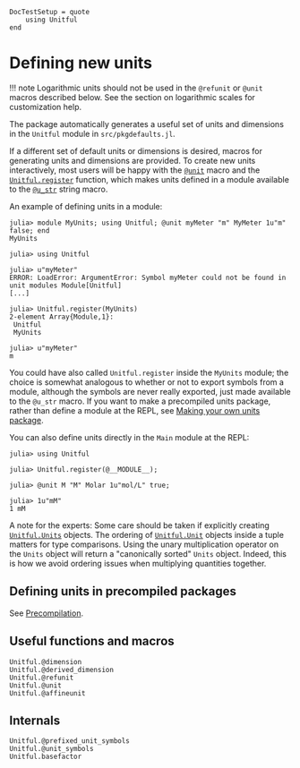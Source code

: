 ```@meta
DocTestSetup = quote
    using Unitful
end
```
# Defining new units

!!! note
    Logarithmic units should not be used in the `@refunit` or `@unit` macros described below.
    See the section on logarithmic scales for customization help.

The package automatically generates a useful set of units and dimensions in the
`Unitful` module in `src/pkgdefaults.jl`.

If a different set of default units or dimensions is desired, macros for
generating units and dimensions are provided. To create new units
interactively, most users will be happy with the [`@unit`](@ref) macro
and the [`Unitful.register`](@ref) function, which makes units defined in a module
available to the [`@u_str`](@ref) string macro.

An example of defining units in a module:

```jldoctest
julia> module MyUnits; using Unitful; @unit myMeter "m" MyMeter 1u"m" false; end
MyUnits

julia> using Unitful

julia> u"myMeter"
ERROR: LoadError: ArgumentError: Symbol myMeter could not be found in unit modules Module[Unitful]
[...]

julia> Unitful.register(MyUnits)
2-element Array{Module,1}:
 Unitful
 MyUnits

julia> u"myMeter"
m
```

You could have also called `Unitful.register` inside the `MyUnits` module; the choice is
somewhat analogous to whether or not to export symbols from a module, although the symbols
are never really exported, just made available to the `@u_str` macro. If you want to make a
precompiled units package, rather than define a module at the REPL,
see [Making your own units package](@ref).

You can also define units directly in the `Main` module at the REPL:

```jldoctest
julia> using Unitful

julia> Unitful.register(@__MODULE__);

julia> @unit M "M" Molar 1u"mol/L" true;

julia> 1u"mM"
1 mM
```

A note for the experts: Some care should be taken if explicitly creating
[`Unitful.Units`](@ref) objects. The ordering of [`Unitful.Unit`](@ref) objects
inside a tuple matters for type comparisons. Using the unary multiplication
operator on the `Units` object will return a "canonically sorted" `Units` object.
Indeed, this is how we avoid ordering issues when multiplying quantities together.

## Defining units in precompiled packages

See [Precompilation](@ref).

## Useful functions and macros
```@docs
Unitful.@dimension
Unitful.@derived_dimension
Unitful.@refunit
Unitful.@unit
Unitful.@affineunit
```

## Internals
```@docs
Unitful.@prefixed_unit_symbols
Unitful.@unit_symbols
Unitful.basefactor
```
